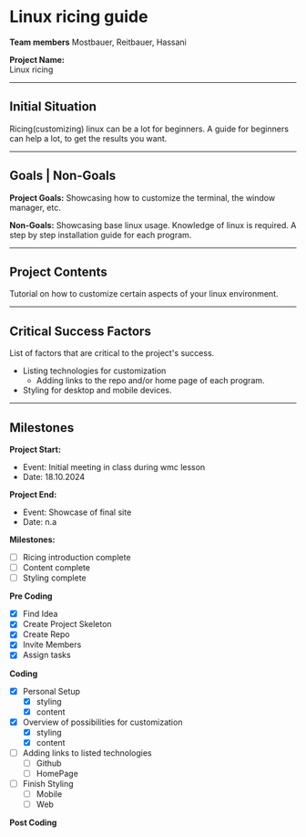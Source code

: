 # Linux ricing guide

**Team members**
Mostbauer, Reitbauer, Hassani

**Project Name:**  
Linux ricing

---

## Initial Situation

Ricing(customizing) linux can be a lot for beginners. A guide for beginners can help a lot, to get the results you want.

---

## Goals | Non-Goals

**Project Goals:**
Showcasing how to customize the terminal, the window manager, etc.

**Non-Goals:**
Showcasing base linux usage. Knowledge of linux is required.
A step by step installation guide for each program.

---

## Project Contents

Tutorial on how to customize certain aspects of your linux environment.

---

## Critical Success Factors

List of factors that are critical to the project's success.

- Listing technologies for customization
  - Adding links to the repo and/or home page of each program.
- Styling for desktop and mobile devices.

---

## Milestones

**Project Start:**

- Event: Initial meeting in class during wmc lesson
- Date: 18.10.2024

**Project End:**

- Event: Showcase of final site
- Date: n.a

**Milestones:**

- [ ] Ricing introduction complete
- [ ] Content complete
- [ ] Styling complete

**Pre Coding**

- [x] Find Idea
- [x] Create Project Skeleton
- [x] Create Repo
- [x] Invite Members
- [x] Assign tasks

**Coding**

- [x] Personal Setup
  - [x] styling
  - [x] content
- [x] Overview of possibilities for customization
  - [x] styling
  - [x] content
- [ ] Adding links to listed technologies
  - [ ] Github
  - [ ] HomePage
- [ ] Finish Styling
  - [ ] Mobile
  - [ ] Web

**Post Coding**
